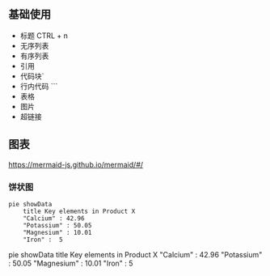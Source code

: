 

## 基础使用

- 标题 CTRL + n
- 无序列表
- 有序列表
- 引用
- 代码块`
- 行内代码 ```
- 表格
- 图片
- 超链接



## 图表

https://mermaid-js.github.io/mermaid/#/





### 饼状图

```mermaid-example
pie showData
    title Key elements in Product X
    "Calcium" : 42.96
    "Potassium" : 50.05
    "Magnesium" : 10.01
    "Iron" :  5
```

pie showData
    title Key elements in Product X
    "Calcium" : 42.96
    "Potassium" : 50.05
    "Magnesium" : 10.01
    "Iron" :  5